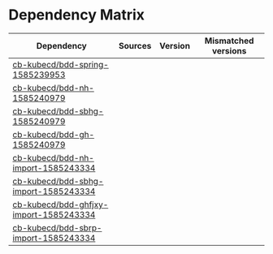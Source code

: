# Dependency Matrix

Dependency | Sources | Version | Mismatched versions
---------- | ------- | ------- | -------------------
[cb-kubecd/bdd-spring-1585239953](https://github.com/cb-kubecd/bdd-spring-1585239953.git) |  | []() | 
[cb-kubecd/bdd-nh-1585240979](https://github.com/cb-kubecd/bdd-nh-1585240979.git) |  | []() | 
[cb-kubecd/bdd-sbhg-1585240979](https://github.com/cb-kubecd/bdd-sbhg-1585240979.git) |  | []() | 
[cb-kubecd/bdd-gh-1585240979](https://github.com/cb-kubecd/bdd-gh-1585240979.git) |  | []() | 
[cb-kubecd/bdd-nh-import-1585243334](https://github.com/cb-kubecd/bdd-nh-import-1585243334.git) |  | []() | 
[cb-kubecd/bdd-sbhg-import-1585243334](https://github.com/cb-kubecd/bdd-sbhg-import-1585243334.git) |  | []() | 
[cb-kubecd/bdd-ghfjxy-import-1585243334](https://github.com/cb-kubecd/bdd-ghfjxy-import-1585243334.git) |  | []() | 
[cb-kubecd/bdd-sbrp-import-1585243334](https://github.com/cb-kubecd/bdd-sbrp-import-1585243334.git) |  | []() | 
